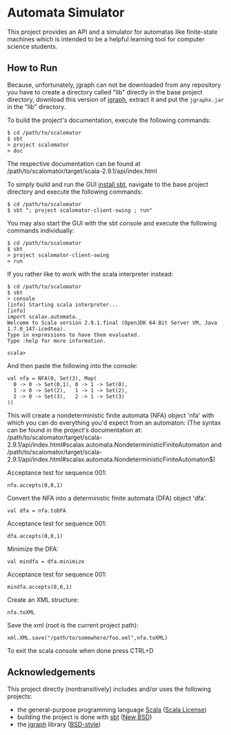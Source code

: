 Automata Simulator
==================

This project provides an API and a simulator for automatas like finite-state
machines which is intended to be a helpful learning tool for computer science
students.


How to Run
----------

Because, unfortunately, jgraph can not be downloaded from any repository you
have to create a directory called "lib" directly in the base project directory,
download this version of [jgraph][1], extract it and put the `jgraphx.jar` in
the "lib" directory.

To build the project's documentation, execute the following commands:

```
$ cd /path/to/scalomator
$ sbt
> project scalomator
> doc
```
The respective documentation can be found at /path/to/scalomator/target/scala-2.9.1/api/index.html


To simply build and run the GUI [install sbt][2], navigate to the base project
directory and execute the following commands:

```
$ cd /path/to/scalomator
$ sbt "; project scalomator-client-swing ; run"
```

You may also start the GUI with the sbt console and execute the following
commands individually:

```
$ cd /path/to/scalomator
$ sbt
> project scalomator-client-swing
> run
```

If you rather like to work with the scala interpreter instead:

```
$ cd /path/to/scalomator
$ sbt
> console
[info] Starting scala interpreter...
[info]
import scalax.automata._
Welcome to Scala version 2.9.1.final (OpenJDK 64-Bit Server VM, Java 1.7.0_147-icedtea).
Type in expressions to have them evaluated.
Type :help for more information.

scala>
```

And then paste the following into the console:

```
val nfa = NFA(0, Set(3), Map(
  0 -> 0 -> Set(0,1), 0 -> 1 -> Set(0),
  1 -> 0 -> Set(2),   1 -> 1 -> Set(2),
  2 -> 0 -> Set(3),   2 -> 1 -> Set(3)
))
```
This will create a nondeterministic finite automata (NFA) object 'nfa'
with which you can do everything you'd expect from an automaton:
(The syntax can be found in the project's documentation at:
/path/to/scalomator/target/scala-2.9.1/api/index.html#scalax.automata.NondeterministicFiniteAutomaton
and /path/to/scalomator/target/scala-2.9.1/api/index.html#scalax.automata.NondeterministicFiniteAutomaton$)

Acceptance test for sequence 001:
```
nfa.accepts(0,0,1)
```

Convert the NFA into a deterministic finite automata (DFA) object 'dfa'.
```
val dfa = nfa.toDFA
```

Acceptance test for sequence 001:
```
dfa.accepts(0,0,1)
```

Minimize the DFA:
```
val mindfa = dfa.minimize
```

Acceptance test for sequence 001:
```
mindfa.accepts(0,0,1)
```

Create an XML structure:
```
nfa.toXML
```

Save the xml (root is the current project path):
```
xml.XML.save("/path/to/somewhere/foo.xml",nfa.toXML)
```

To exit the scala console when done press CTRL+D

Acknowledgements
----------------

This project directly (nontransitively) includes and/or uses the following
projects:

- the general-purpose programming language [Scala][3] ([Scala License][4])
- building the project is done with [sbt][5] ([New BSD][6])
- the [jgraph][7] library ([BSD-style][8])


[1]: http://downloads.jgraph.com/downloads/jgraphx/archive/jgraphx-1_9_0_2.zip
[2]: https://github.com/harrah/xsbt/wiki/Getting-Started-Setup
[3]: http://www.scala-lang.org/
[4]: http://www.scala-lang.org/print/146
[5]: https://github.com/harrah/xsbt
[6]: http://www.opensource.org/licenses/BSD-3-Clause
[7]: http://www.jgraph.com/
[8]: http://en.wikipedia.org/wiki/Bsd_licence

